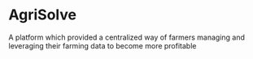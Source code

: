 # AgriSolve
A platform which provided a centralized way of farmers
managing and leveraging their farming data to become
more profitable

